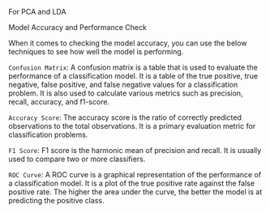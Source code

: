 For PCA and LDA 

Model Accuracy and Performance Check

When it comes to checking the model accuracy, you can use the below techniques to see how well the model is performing.

`Confusion Matrix`: A confusion matrix is a table that is used to evaluate the performance of a classification model. It is a table of the true positive, true negative, false positive, and false negative values for a classification problem. It is also used to calculate various metrics such as precision, recall, accuracy, and f1-score.

`Accuracy Score`: The accuracy score is the ratio of correctly predicted observations to the total observations. It is a primary evaluation metric for classification problems.

`F1 Score`: F1 score is the harmonic mean of precision and recall. It is usually used to compare two or more classifiers.

`ROC Curve`: A ROC curve is a graphical representation of the performance of a classification model. It is a plot of the true positive rate against the false positive rate. The higher the area under the curve, the better the model is at predicting the positive class.

